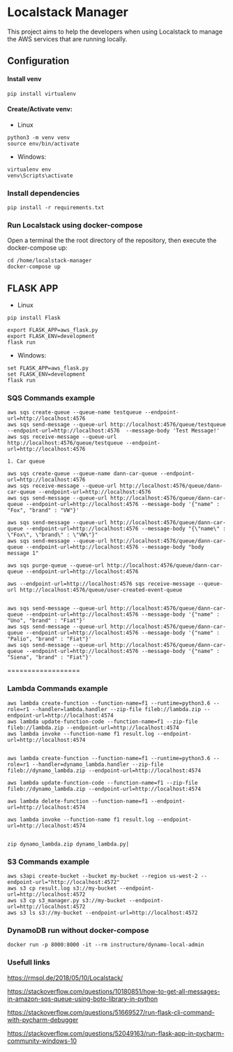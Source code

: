 

# Localstack Manager

This project aims to help the developers when using Localstack to manage the AWS services that are running locally.


## Configuration

#### Install venv
```
pip install virtualenv
```

#### Create/Activate venv:
- Linux
```
python3 -m venv venv
source env/bin/activate
```

- Windows:
```
virtualenv env
venv\Scripts\activate
```

### Install dependencies
``` 
pip install -r requirements.txt
```

### Run Localstack using docker-compose

Open a terminal the the root directory of the repository, then execute the docker-compose up:

```
cd /home/localstack-manager
docker-compose up
```

## FLASK APP

- Linux
```
pip install Flask

export FLASK_APP=aws_flask.py
export FLASK_ENV=development
flask run
```

- Windows:
 ```
set FLASK_APP=aws_flask.py
set FLASK_ENV=development
flask run
```


### SQS Commands example
```
aws sqs create-queue --queue-name testqueue --endpoint-url=http://localhost:4576 
aws sqs send-message --queue-url http://localhost:4576/queue/testqueue  --endpoint-url=http://localhost:4576  --message-body 'Test Message!' 
aws sqs receive-message --queue-url http://localhost:4576/queue/testqueue --endpoint-url=http://localhost:4576
```
```
1. Car queue

aws sqs create-queue --queue-name dann-car-queue --endpoint-url=http://localhost:4576
aws sqs receive-message --queue-url http://localhost:4576/queue/dann-car-queue --endpoint-url=http://localhost:4576
aws sqs send-message --queue-url http://localhost:4576/queue/dann-car-queue --endpoint-url=http://localhost:4576 --message-body '{"name" : "Fox", "brand" : "VW"}'

aws sqs send-message --queue-url http://localhost:4576/queue/dann-car-queue --endpoint-url=http://localhost:4576 --message-body "{\"name\" : \"Fox\", \"brand\" : \"VW\"}" 
aws sqs send-message --queue-url http://localhost:4576/queue/dann-car-queue --endpoint-url=http://localhost:4576 --message-body "body message 1" 

aws sqs purge-queue --queue-url http://localhost:4576/queue/dann-car-queue --endpoint-url=http://localhost:4576

aws --endpoint-url=http://localhost:4576 sqs receive-message --queue-url http://localhost:4576/queue/user-created-event-queue


aws sqs send-message --queue-url http://localhost:4576/queue/dann-car-queue --endpoint-url=http://localhost:4576 --message-body '{"name" : "Uno", "brand" : "Fiat"}'
aws sqs send-message --queue-url http://localhost:4576/queue/dann-car-queue --endpoint-url=http://localhost:4576 --message-body '{"name" : "Palio", "brand" : "Fiat"}'
aws sqs send-message --queue-url http://localhost:4576/queue/dann-car-queue --endpoint-url=http://localhost:4576 --message-body '{"name" : "Siena", "brand" : "Fiat"}'

```

==================
### Lambda Commands example
```
aws lambda create-function --function-name=f1 --runtime=python3.6 --role=r1 --handler=lambda.handler --zip-file fileb://lambda.zip --endpoint-url=http://localhost:4574
aws lambda update-function-code --function-name=f1 --zip-file fileb://lambda.zip --endpoint-url=http://localhost:4574
aws lambda invoke --function-name f1 result.log --endpoint-url=http://localhost:4574


aws lambda create-function --function-name=f1 --runtime=python3.6 --role=r1 --handler=dynamo_lambda.handler --zip-file fileb://dynamo_lambda.zip --endpoint-url=http://localhost:4574 

aws lambda update-function-code --function-name=f1 --zip-file fileb://dynamo_lambda.zip --endpoint-url=http://localhost:4574 

aws lambda delete-function --function-name=f1 --endpoint-url=http://localhost:4574 

aws lambda invoke --function-name f1 result.log --endpoint-url=http://localhost:4574 

 
zip dynamo_lambda.zip dynamo_lambda.py|
```
### S3 Commands example
```
aws s3api create-bucket --bucket my-bucket --region us-west-2 --endpoint-url="http://localhost:4572"
aws s3 cp result.log s3://my-bucket --endpoint-url=http://localhost:4572
aws s3 cp s3_manager.py s3://my-bucket --endpoint-url=http://localhost:4572
aws s3 ls s3://my-bucket --endpoint-url=http://localhost:4572
```

### DynamoDB run without docker-compose
```
docker run -p 8000:8000 -it --rm instructure/dynamo-local-admin
```

### Usefull links

https://rmsol.de/2018/05/10/Localstack/

https://stackoverflow.com/questions/10180851/how-to-get-all-messages-in-amazon-sqs-queue-using-boto-library-in-python

https://stackoverflow.com/questions/51669527/run-flask-cli-command-with-pycharm-debugger

https://stackoverflow.com/questions/52049163/run-flask-app-in-pycharm-community-windows-10